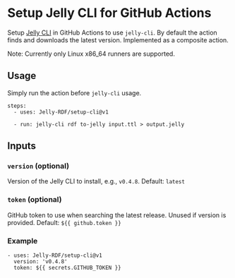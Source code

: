 # Setup Jelly CLI for GitHub Actions
Setup [Jelly CLI](https://github.com/Jelly-RDF/cli) in GitHub Actions to use `jelly-cli`.
By default the action finds and downloads the latest version.
Implemented as a composite action.

Note: Currently only Linux x86_64 runners are supported.

## Usage 
Simply run the action before `jelly-cli` usage.

```
steps:
  - uses: Jelly-RDF/setup-cli@v1
    
  - run: jelly-cli rdf to-jelly input.ttl > output.jelly
```

## Inputs
### `version` (optional)
Version of the Jelly CLI to install, e.g., `v0.4.8`. Default: `latest`

### `token` (optional)
GitHub token to use when searching the latest release. Unused if version is provided. Default: `${{ github.token }}`

### Example
```
- uses: Jelly-RDF/setup-cli@v1
  version: 'v0.4.8'
  token: ${{ secrets.GITHUB_TOKEN }}
```
